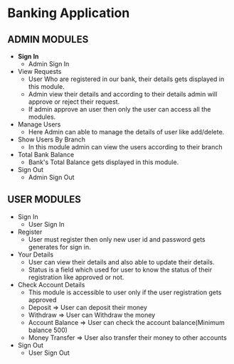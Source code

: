# Banking Application

## ADMIN MODULES

- **Sign In**
    - Admin Sign In
- View Requests
    - User Who are registered in our bank, their details gets displayed in this module.
    - Admin view their details and according to their details admin will approve or reject their request.
    - If admin approve an user then only the user can access all the modules.
- Manage Users
    - Here Admin can able to manage the details of user like add/delete. 
- Show Users By Branch
    - In this module admin can view the users according to their branch
- Total Bank Balance
    - Bank's Total Balance gets displayed in this module.
- Sign Out
    - Admin Sign Out
    
## USER MODULES

- Sign In
    - User Sign In
- Register
    - User must register then only new user id and password gets generates for sign in.
- Your Details
    - User can view their details and also able to update their details.
    - Status is a field which used for user to know the status of their registration like approved or not.
- Check Account Details
    - This module is accessible to user only if the user registration gets approved
    - Deposit => User can deposit their money  
    - Withdraw => User can Withdraw the money
    - Account Balance => User can check the account balance(Minimum balance 500)
    - Money Transfer => User also transfer their money to other accounts
- Sign Out
    - User Sign Out
